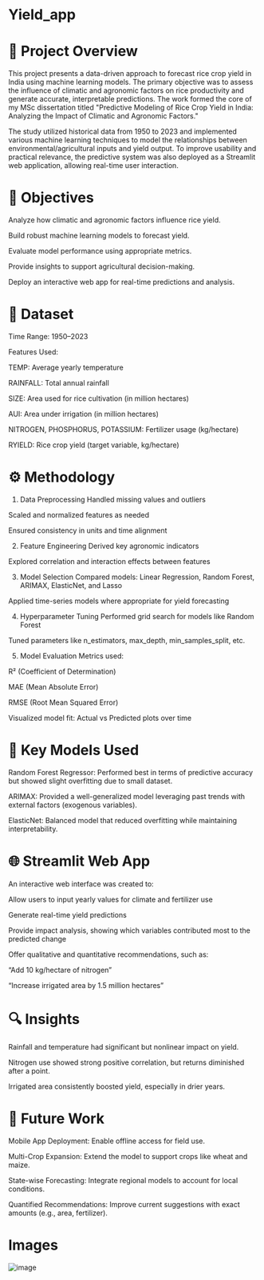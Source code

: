 # Yield_app

# 📌 Project Overview
This project presents a data-driven approach to forecast rice crop yield in India using machine learning models. The primary objective was to assess the influence of climatic and agronomic factors on rice productivity and generate accurate, interpretable predictions. The work formed the core of my MSc dissertation titled "Predictive Modeling of Rice Crop Yield in India: Analyzing the Impact of Climatic and Agronomic Factors."

The study utilized historical data from 1950 to 2023 and implemented various machine learning techniques to model the relationships between environmental/agricultural inputs and yield output. To improve usability and practical relevance, the predictive system was also deployed as a Streamlit web application, allowing real-time user interaction.

# 🎯 Objectives
Analyze how climatic and agronomic factors influence rice yield.

Build robust machine learning models to forecast yield.

Evaluate model performance using appropriate metrics.

Provide insights to support agricultural decision-making.

Deploy an interactive web app for real-time predictions and analysis.

# 📂 Dataset
Time Range: 1950–2023

Features Used:

TEMP: Average yearly temperature

RAINFALL: Total annual rainfall

SIZE: Area used for rice cultivation (in million hectares)

AUI: Area under irrigation (in million hectares)

NITROGEN, PHOSPHORUS, POTASSIUM: Fertilizer usage (kg/hectare)

RYIELD: Rice crop yield (target variable, kg/hectare)

# ⚙️ Methodology
1. Data Preprocessing
Handled missing values and outliers

Scaled and normalized features as needed

Ensured consistency in units and time alignment

2. Feature Engineering
Derived key agronomic indicators

Explored correlation and interaction effects between features

3. Model Selection
Compared models: Linear Regression, Random Forest, ARIMAX, ElasticNet, and Lasso

Applied time-series models where appropriate for yield forecasting

4. Hyperparameter Tuning
Performed grid search for models like Random Forest

Tuned parameters like n_estimators, max_depth, min_samples_split, etc.

5. Model Evaluation
Metrics used:

R² (Coefficient of Determination)

MAE (Mean Absolute Error)

RMSE (Root Mean Squared Error)

Visualized model fit: Actual vs Predicted plots over time

# 🧠 Key Models Used
Random Forest Regressor: Performed best in terms of predictive accuracy but showed slight overfitting due to small dataset.

ARIMAX: Provided a well-generalized model leveraging past trends with external factors (exogenous variables).

ElasticNet: Balanced model that reduced overfitting while maintaining interpretability.

# 🌐 Streamlit Web App
An interactive web interface was created to:

Allow users to input yearly values for climate and fertilizer use

Generate real-time yield predictions

Provide impact analysis, showing which variables contributed most to the predicted change

Offer qualitative and quantitative recommendations, such as:

“Add 10 kg/hectare of nitrogen”

“Increase irrigated area by 1.5 million hectares”

# 🔍 Insights
Rainfall and temperature had significant but nonlinear impact on yield.

Nitrogen use showed strong positive correlation, but returns diminished after a point.

Irrigated area consistently boosted yield, especially in drier years.

# 🔮 Future Work
Mobile App Deployment: Enable offline access for field use.

Multi-Crop Expansion: Extend the model to support crops like wheat and maize.

State-wise Forecasting: Integrate regional models to account for local conditions.

Quantified Recommendations: Improve current suggestions with exact amounts (e.g., area, fertilizer).

# Images
![image](https://github.com/user-attachments/assets/83801bc2-5a00-470c-afd5-3ce3e174768d)

